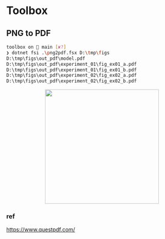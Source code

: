 # Toolbox

## PNG to PDF

```sh
toolbox on  main [✘?]
❯ dotnet fsi .\png2pdf.fsx D:\tmp\figs
D:\tmp\figs\out_pdf\model.pdf
D:\tmp\figs\out_pdf\experiment_01\fig_ex01_a.pdf
D:\tmp\figs\out_pdf\experiment_01\fig_ex01_b.pdf
D:\tmp\figs\out_pdf\experiment_02\fig_ex02_a.pdf
D:\tmp\figs\out_pdf\experiment_02\fig_ex02_b.pdf
```

<p align="center">
  <img
    width=300 
    src="https://github.com/RyushiAok/toolbox/assets/55625375/a4c05e2f-a40d-40e1-b93c-447f0dee4571"
  />
</p>

### ref

https://www.questpdf.com/
